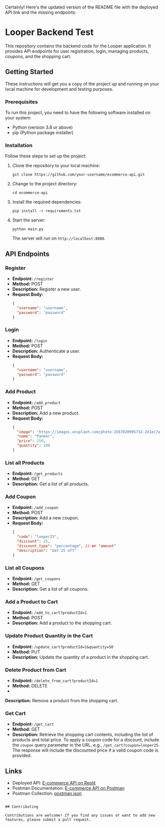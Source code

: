 Certainly! Here's the updated version of the README file with the deployed API link and the missing endpoints:

# Looper Backend Test

This repository contains the backend code for the Looper application. It provides API endpoints for user registration, login, managing products, coupons, and the shopping cart.

## Getting Started

These instructions will get you a copy of the project up and running on your local machine for development and testing purposes.

### Prerequisites

To run this project, you need to have the following software installed on your system:

- Python (version 3.8 or above)
- pip (Python package installer)

### Installation

Follow these steps to set up the project:

1. Clone the repository to your local machine:

   ```
   git clone https://github.com/your-username/ecommerce-api.git
   ```

2. Change to the project directory:

   ```
   cd ecommerce-api
   ```

3. Install the required dependencies:

   ```
   pip install -r requirements.txt
   ```

4. Start the server:

   ```
   python main.py
   ```

   The server will run on `http://localhost:8000`.

## API Endpoints

### Register

- **Endpoint:** `/register`
- **Method:** POST
- **Description:** Register a new user.
- **Request Body:**
  ```json
  {
    "username": "username",
    "password": "password"
  }
  ```

### Login

- **Endpoint:** `/login`
- **Method:** POST
- **Description:** Authenticate a user.
- **Request Body:**
  ```json
  {
    "username": "username",
    "password": "password"
  }
  ```

### Add Product

- **Endpoint:** `/add_product`
- **Method:** POST
- **Description:** Add a new product.
- **Request Body:**
  ```json
  {
    "image": "https://images.unsplash.com/photo-1567620905732-2d1ec7ab7445?ixlib=rb-4.0.3&ixid=M3wxMjA3fDB8MHxwaG90by1wYWdlfHx8fGVufDB8fHx8fA%3D%3D&auto=format&fit=crop&w=780&q=80",
    "name": "Paneer",
    "price": 250,
    "quantity": 100
  }
  ```

### List all Products

- **Endpoint:** `/get_products`
- **Method:** GET
- **Description:** Get a list of all products.

### Add Coupon

- **Endpoint:** `/add_coupon`
- **Method:** POST
- **Description:** Add a new coupon.
- **Request Body:**
  ```json
  {
    "code": "looper25",
    "discount": 25,
    "discount_type": "percentage", // or "amount"
    "description": "Get 25 off"
  }
  ```

### List all Coupons

- **Endpoint:** `/get_coupons`
- **Method:** GET
- **Description:** Get a list of all coupons.

### Add a Product to Cart

- **Endpoint:** `/add_to_cart?productId=1`
- **Method:** POST
- **Description:** Add a product to the shopping cart.

### Update Product Quantity in the Cart

- **Endpoint:** `/update_cart?productId=1&quantity=50`
- **Method:** PUT
- **Description:** Update the quantity of a product in the shopping cart.

### Delete Product from Cart

- **Endpoint:** `/delete_from_cart?productId=1`
- **Method:** DELETE
-

 **Description:** Remove a product from the shopping cart.

### Get Cart

- **Endpoint:** `/get_cart`
- **Method:** GET
- **Description:** Retrieve the shopping cart contents, including the list of products and total price. To apply a coupon code for a discount, include the `coupon` query parameter in the URL, e.g., `/get_cart?coupon=looper25`. The response will include the discounted price if a valid coupon code is provided.

## Links

- Deployed API: [E-commerce API on Replit](https://ecommerce-api.om-pravinpravin.repl.co/docs)
- Postman Documentation: [E-commerce API on Postman](https://crimson-space-855487.postman.co/workspace/New-Team-Workspace~112b8954-25d6-4db8-a946-671daa31f633/collection/17084954-4a527a09-97c4-4fd7-b8aa-be2e3d17302e?action=share&creator=17084954)
- Postman Collection: [postman.json](postman.json)

```

## Contributing

Contributions are welcome! If you find any issues or want to add new features, please submit a pull request.